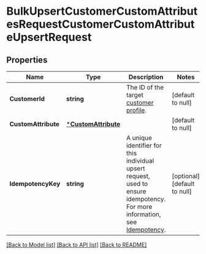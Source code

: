 # BulkUpsertCustomerCustomAttributesRequestCustomerCustomAttributeUpsertRequest

## Properties
Name | Type | Description | Notes
------------ | ------------- | ------------- | -------------
**CustomerId** | **string** | The ID of the target [customer profile](https://developer.squareup.com/reference/square_2024-07-17/objects/Customer). | [default to null]
**CustomAttribute** | [***CustomAttribute**](CustomAttribute.md) |  | [default to null]
**IdempotencyKey** | **string** | A unique identifier for this individual upsert request, used to ensure idempotency. For more information, see [Idempotency](https://developer.squareup.com/docs/build-basics/common-api-patterns/idempotency). | [optional] [default to null]

[[Back to Model list]](../README.md#documentation-for-models) [[Back to API list]](../README.md#documentation-for-api-endpoints) [[Back to README]](../README.md)

